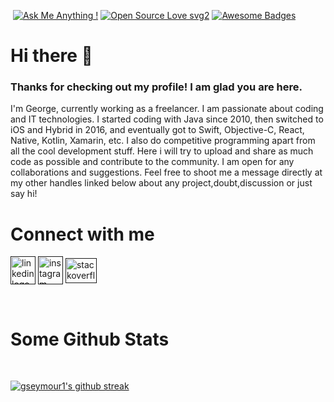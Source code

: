 

<!--
**thesmartdeveloperr/thesmartdeveloperr** is a ✨ _special_ ✨ repository because its `README.md` (this file) appears on your GitHub profile.

Here are some ideas to get you started:
-->
![]()
[![Ask Me Anything !](https://img.shields.io/badge/Ask%20me-anything-1abc9c.svg)]()
[![Open Source Love svg2](https://badges.frapsoft.com/os/v2/open-source.svg?v=103)]()
[![Awesome Badges](https://img.shields.io/badge/badges-awesome-green.svg)]()

# Hi there 👋
### Thanks for checking out my profile! I am glad you are here.
I'm George, currently working as a freelancer. I am passionate about coding and IT technologies.
I started coding with Java since 2010, then switched to iOS and Hybrid in 2016, and eventually got to Swift, Objective-C, React, Native, Kotlin, Xamarin, etc.
I also do competitive programming apart from all the cool development stuff.
Here i will try to upload and share as much code as possible and contribute to the community.
I am open for any collaborations and suggestions.
Feel free to shoot me a message directly at my other handles linked below about any project,doubt,discussion or just say hi!
<!-- - 🔭 I’m currently working on ...
- 🌱 I’m currently learning ...
- 👯 I’m looking to collaborate on ...
- 🤔 I’m looking for help with ...
- 💬 Ask me about ...
- 📫 How to reach me: ...
- 😄 Pronouns: ...
- ⚡ Fun fact: ... -->

<h1 align="left">Connect with me</h1>
<p align="left">
<!-- <a href="" target="blank"><img align="center" src="https://cdn.freebiesupply.com/logos/large/2x/twitter-logo-svg-vector.svg" alt="twitter logo" height="50" width="40"/></a> -->
<a href="" target="blank"><img align="center" src="https://www.edigitalagency.com.au/wp-content/uploads/Linkedin-logo-icon-png.png" alt="linkedin logo" height="45" width="40" /></a>
<a href="" target="blank"><img align="center" src="https://facebookbrand.com/wp-content/uploads/2021/03/Instagram_AppIcon_Aug2017.png?w=300&h=400" alt="instagram logo" height="45" width="40"/></a>
<a href="" target="blank"><img align="center" src="https://cdn.iconscout.com/icon/free/png-256/stackoverflow-2752065-2284882.png" alt="stackoverflow logo" height="40" width="50" /></a>
</p>
<br/>
<h1 align="left">Some Github Stats</h1>
<br/>

<!-- [![gseymour1's top languages](https://github-readme-stats.vercel.app/api/top-langs/?username=thesmartdeveloperr)](https://github.com/anuraghazra/github-readme-stats) -->

[![gseymour1's github streak](https://github-readme-streak-stats.herokuapp.com/?user=thesmartdeveloperr)](https://github.com/DenverCoder1/github-readme-streak-stats)
